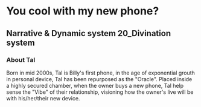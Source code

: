 # You cool with my new phone?
## Narrative & Dynamic system 20_Divination system

### About Tal
Born in mid 2000s, Tal is Billy's first phone, in the age of exponential grouth in personal device, Tal has been repurposed as the "Oracle". Placed inside a highly secured chamber, when the owner buys a new phone, Tal help sense the "Vibe" of their relationship, visioning how the owner's live will be with his/her/their new device.


